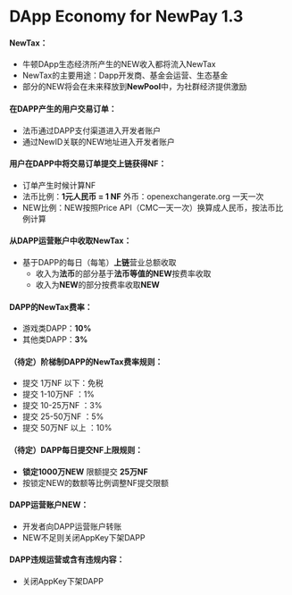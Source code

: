 # DApp Economy for NewPay 1.3

#### NewTax：

* 牛顿DApp生态经济所产生的NEW收入都将流入NewTax
* NewTax的主要用途：Dapp开发商、基金会运营、生态基金
* 部分的NEW将会在未来释放到**NewPool**中，为社群经济提供激励

#### 在DAPP产生的用户交易订单：
* 法币通过DAPP支付渠道进入开发者账户
* 通过NewID关联的NEW地址进入开发者账户

#### 用户在DAPP中将交易订单提交上链获得NF：
* 订单产生时候计算NF
* 法币比例：**1元人民币 = 1 NF** 外币：openexchangerate.org 一天一次
* NEW比例：NEW按照Price API（CMC一天一次）换算成人民币，按法币比例计算

#### 从DAPP运营账户中收取NewTax：
* 基于DAPP的每日（每笔）**上链**营业总额收取
	* 收入为**法币**的部分基于**法币等值的NEW**按费率收取
	* 收入为**NEW**的部分按费率收取**NEW**

#### DAPP的NewTax费率：
* 游戏类DAPP：**10%**
* 其他类DAPP：**3%**

#### （待定）阶梯制DAPP的NewTax费率规则：
* 提交 1万NF 以下：免税
* 提交 1-10万NF ：1%
* 提交 10-25万NF ：3%
* 提交 25-50万NF ：5%
* 提交 50万NF 以上 ：10%

#### （待定）DAPP每日提交NF上限规则：
* **锁定1000万NEW** 限额提交 **25万NF**
* 按锁定NEW的数额等比例调整NF提交限额

#### DAPP运营账户NEW：
* 开发者向DAPP运营账户转账
* NEW不足则关闭AppKey下架DAPP

#### DAPP违规运营或含有违规内容：
* 关闭AppKey下架DAPP